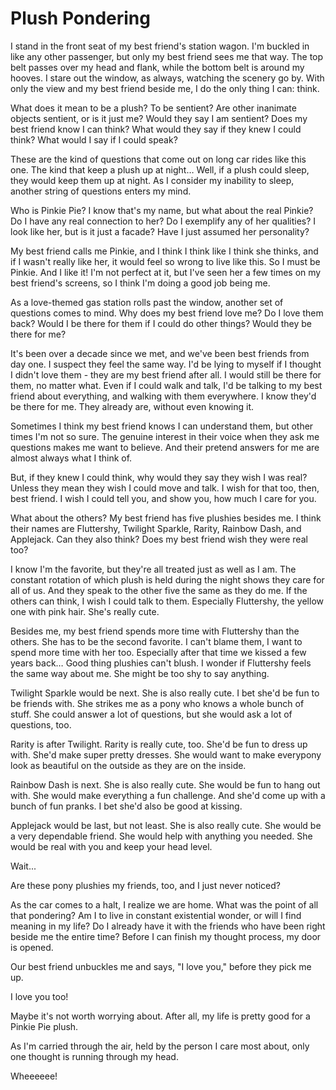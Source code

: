 # Plush Pondering

I stand in the front seat of my best friend's station wagon. I'm buckled in like any other passenger, but only my best friend sees me that way. The top belt passes over my head and flank, while the bottom belt is around my hooves. I stare out the window, as always, watching the scenery go by. With only the view and my best friend beside me, I do the only thing I can: think.

What does it mean to be a plush? To be sentient? Are other inanimate objects sentient, or is it just me? Would they say I am sentient? Does my best friend know I can think? What would they say if they knew I could think? What would I say if I could speak?

These are the kind of questions that come out on long car rides like this one. The kind that keep a plush up at night… Well, if a plush could sleep, they would keep them up at night. As I consider my inability to sleep, another string of questions enters my mind.

Who is Pinkie Pie? I know that's my name, but what about the real Pinkie? Do I have any real connection to her? Do I exemplify any of her qualities? I look like her, but is it just a facade? Have I just assumed her personality?

My best friend calls me Pinkie, and I think I think like I think she thinks, and if I wasn't really like her, it would feel so wrong to live like this. So I must be Pinkie. And I like it! I'm not perfect at it, but I've seen her a few times on my best friend's screens, so I think I'm doing a good job being me.

As a love-themed gas station rolls past the window, another set of questions comes to mind. Why does my best friend love me? Do I love them back? Would I be there for them if I could do other things? Would they be there for me?

It's been over a decade since we met, and we've been best friends from day one. I suspect they feel the same way. I'd be lying to myself if I thought I didn't love them - they are my best friend after all. I would still be there for them, no matter what. Even if I could walk and talk, I'd be talking to my best friend about everything, and walking with them everywhere. I know they'd be there for me. They already are, without even knowing it.

Sometimes I think my best friend knows I can understand them, but other times I'm not so sure. The genuine interest in their voice when they ask me questions makes me want to believe. And their pretend answers for me are almost always what I think of.

But, if they knew I could think, why would they say they wish I was real? Unless they mean they wish I could move and talk. I wish for that too, then, best friend. I wish I could tell you, and show you, how much I care for you. 

What about the others? My best friend has five plushies besides me. I think their names are Fluttershy, Twilight Sparkle, Rarity, Rainbow Dash, and Applejack. Can they also think? Does my best friend wish they were real too? 

I know I'm the favorite, but they're all treated just as well as I am. The constant rotation of which plush is held during the night shows they care for all of us. And they speak to the other five the same as they do me. If the others can think, I wish I could talk to them. Especially Fluttershy, the yellow one with pink hair. She's really cute.

Besides me, my best friend spends more time with Fluttershy than the others. She has to be the second favorite. I can't blame them, I want to spend more time with her too. Especially after that time we kissed a few years back… Good thing plushies can't blush. I wonder if Fluttershy feels the same way about me. She might be too shy to say anything.

Twilight Sparkle would be next. She is also really cute. I bet she'd be fun to be friends with. She strikes me as a pony who knows a whole bunch of stuff. She could answer a lot of questions, but she would ask a lot of questions, too.

Rarity is after Twilight. Rarity is really cute, too. She'd be fun to dress up with. She'd make super pretty dresses. She would want to make everypony look as beautiful on the outside as they are on the inside.

Rainbow Dash is next. She is also really cute. She would be fun to hang out with. She would make everything a fun challenge. And she'd come up with a bunch of fun pranks. I bet she'd also be good at kissing.

Applejack would be last, but not least. She is also really cute. She would be a very dependable friend. She would help with anything you needed. She would be real with you and keep your head level.

Wait...

Are these pony plushies my friends, too, and I just never noticed?

As the car comes to a halt, I realize we are home. What was the point of all that pondering? Am I to live in constant existential wonder, or will I find meaning in my life? Do I already have it with the friends who have been right beside me the entire time? Before I can finish my thought process, my door is opened.

Our best friend unbuckles me and says, "I love you," before they pick me up.

I love you too!

Maybe it's not worth worrying about. After all, my life is pretty good for a Pinkie Pie plush.

As I'm carried through the air, held by the person I care most about, only one thought is running through my head.

Wheeeeee!
